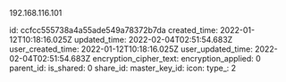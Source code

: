 192.168.116.101

id: ccfcc555738a4a55ade549a78372b7da
created_time: 2022-01-12T10:18:16.025Z
updated_time: 2022-02-04T02:51:54.683Z
user_created_time: 2022-01-12T10:18:16.025Z
user_updated_time: 2022-02-04T02:51:54.683Z
encryption_cipher_text: 
encryption_applied: 0
parent_id: 
is_shared: 0
share_id: 
master_key_id: 
icon: 
type_: 2
